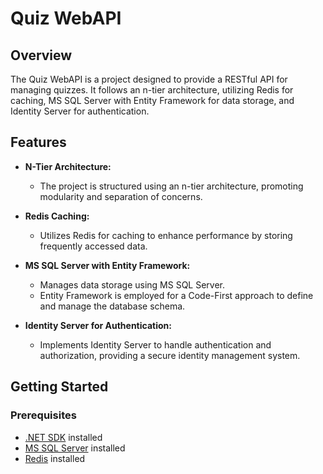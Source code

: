 # Quiz WebAPI

## Overview

The Quiz WebAPI is a project designed to provide a RESTful API for managing quizzes. It follows an n-tier architecture, utilizing Redis for caching, MS SQL Server with Entity Framework for data storage, and Identity Server for authentication.

## Features

- **N-Tier Architecture:**
  - The project is structured using an n-tier architecture, promoting modularity and separation of concerns.

- **Redis Caching:**
  - Utilizes Redis for caching to enhance performance by storing frequently accessed data.

- **MS SQL Server with Entity Framework:**
  - Manages data storage using MS SQL Server.
  - Entity Framework is employed for a Code-First approach to define and manage the database schema.

- **Identity Server for Authentication:**
  - Implements Identity Server to handle authentication and authorization, providing a secure identity management system.

## Getting Started

### Prerequisites

- [.NET SDK](https://dotnet.microsoft.com/download) installed
- [MS SQL Server](https://www.microsoft.com/en-us/sql-server/sql-server-downloads) installed
- [Redis](https://redis.io/download) installed
